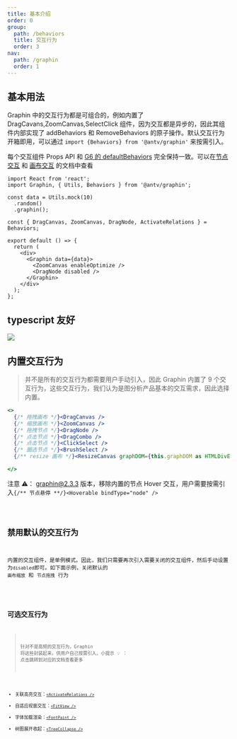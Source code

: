 ```yaml
---
title: 基本介绍
order: 0
group:
  path: /behaviors
  title: 交互行为
  order: 3
nav:
  path: /graphin
  order: 1
---
```


## 基本用法

Graphin 中的交互行为都是可组合的，例如内置了 DragCavans,ZoomCanvas,SelectClick 组件，因为交互都是异步的，因此其组件内部实现了 addBehaviors 和 RemoveBehaviors 的原子操作。默认交互行为开箱即用，可以通过 `import {Behaviors} from '@antv/graphin'` 来按需引入。

每个交互组件 Props API 和 [G6 的 defaultBehaviors](https://g6.antv.vision/zh/docs/manual/middle/states/defaultBehavior) 完全保持一致。可以在[节点交互](/graphin/behaviors/node) 和 [画布交互](/graphin/behaviors/canvas) 的文档中查看

```tsx | pure
import React from 'react';
import Graphin, { Utils, Behaviors } from '@antv/graphin';

const data = Utils.mock(10)
  .random()
  .graphin();

const { DragCanvas, ZoomCanvas, DragNode, ActivateRelations } = Behaviors;

export default () => {
  return (
    <div>
      <Graphin data={data}>
        <ZoomCanvas enableOptimize />
        <DragNode disabled />
      </Graphin>
    </div>
  );
};
```

## typescript 友好

![](https://gw.alipayobjects.com/mdn/rms_402c1a/afts/img/A*xpoaRpOGme4AAAAAAAAAAAAAARQnAQ)

## 内置交互行为

> 并不是所有的交互行为都需要用户手动引入，因此 Graphin 内置了 9 个交互行为，这些交互行为，我们认为是图分析产品基本的交互需求，因此选择内置。

```jsx | pure
<>
  {/* 拖拽画布 */}<DragCanvas />
  {/* 缩放画布 */}<ZoomCanvas />
  {/* 拖拽节点 */}<DragNode />
  {/* 点击节点 */}<DragCombo />
  {/* 点击节点 */}<ClickSelect />
  {/* 圈选节点 */}<BrushSelect />
  {/** resize 画布 */}<ResizeCanvas graphDOM={this.graphDOM as HTMLDivElement} />

</>
```

注意 ⚠️： graphin@2.3.3 版本，移除内置的节点 Hover 交互，用户需要按需引入`{/** 节点悬停 **/}<Hoverable bindType="node" />`

<code src='./demos/index.tsx'>

## 禁用默认的交互行为

内置的交互组件，是单例模式。因此，我们只需要再次引入需要关闭的交互组件，然后手动设置为`disabled`即可。如下面示例，关闭默认的 `画布缩放` 和 `节点拖拽` 行为

<code src='./demos/disabled.tsx'>

## 可选交互行为

> 针对不是高频的交互行为，Graphin 将这些封装起来，供用户自己按需引入。小提示 💡 ： 点击跳转到对应的文档查看更多

- 关联高亮交互：[`<ActivateRelations />`](/graphin/behaviors/node#activaterelations)
- 自适应视窗交互：[`<FitView />`](/graphin/behaviors/canvas#fitview)
- 字体加载渲染：[`<FontPaint />`](/graphin/behaviors/node#fontpaint)
- 树图展开收起：[`<TreeCollapse />`](/graphin/behaviors/node#treecollapse)
